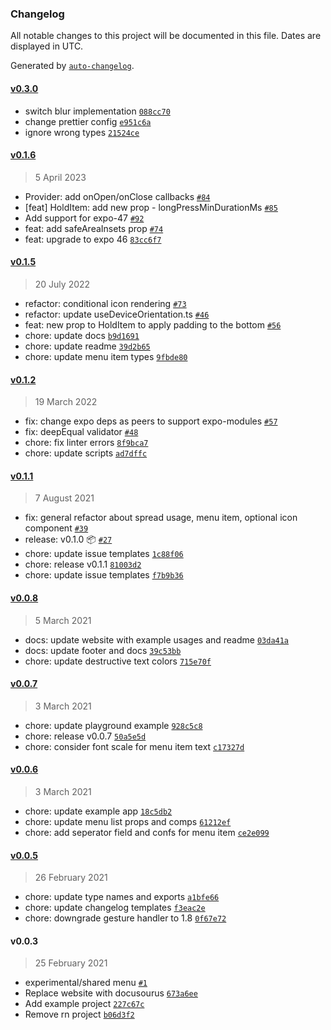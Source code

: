 ### Changelog

All notable changes to this project will be documented in this file. Dates are displayed in UTC.

Generated by [`auto-changelog`](https://github.com/CookPete/auto-changelog).

#### [v0.3.0](https://github.com/Mythologi-XR/react-native-hold-menu/compare/v0.1.6...v0.3.0)

- switch blur implementation [`088cc70`](https://github.com/Mythologi-XR/react-native-hold-menu/commit/088cc706ba9cc144f42108c47b3ac6048809533f)
- change prettier config [`e951c6a`](https://github.com/Mythologi-XR/react-native-hold-menu/commit/e951c6a2ac02968f646449fc2add191778b39f10)
- ignore wrong types [`21524ce`](https://github.com/Mythologi-XR/react-native-hold-menu/commit/21524ce47470f8ab78079f34e52d8d1d94950210)

#### [v0.1.6](https://github.com/Mythologi-XR/react-native-hold-menu/compare/v0.1.5...v0.1.6)

> 5 April 2023

- Provider: add onOpen/onClose callbacks [`#84`](https://github.com/Mythologi-XR/react-native-hold-menu/pull/84)
- [feat] HoldItem: add new prop - longPressMinDurationMs [`#85`](https://github.com/Mythologi-XR/react-native-hold-menu/pull/85)
- Add support for expo-47 [`#92`](https://github.com/Mythologi-XR/react-native-hold-menu/pull/92)
- feat: add safeAreaInsets prop [`#74`](https://github.com/Mythologi-XR/react-native-hold-menu/pull/74)
- feat: upgrade to expo 46 [`83cc6f7`](https://github.com/Mythologi-XR/react-native-hold-menu/commit/83cc6f76ac49828ecf94391138820cc0b9be433e)

#### [v0.1.5](https://github.com/Mythologi-XR/react-native-hold-menu/compare/v0.1.2...v0.1.5)

> 20 July 2022

- refactor: conditional icon rendering [`#73`](https://github.com/Mythologi-XR/react-native-hold-menu/pull/73)
- refactor: update useDeviceOrientation.ts [`#46`](https://github.com/Mythologi-XR/react-native-hold-menu/pull/46)
- feat: new prop to HoldItem to apply padding to the bottom [`#56`](https://github.com/Mythologi-XR/react-native-hold-menu/pull/56)
- chore: update docs [`b9d1691`](https://github.com/Mythologi-XR/react-native-hold-menu/commit/b9d1691b24f69053104bc6d20630fc1def8eb5af)
- chore: update readme [`39d2b65`](https://github.com/Mythologi-XR/react-native-hold-menu/commit/39d2b6501b43bd58896356cec8a7d0f49e4eb9b7)
- chore: update menu item types [`9fbde80`](https://github.com/Mythologi-XR/react-native-hold-menu/commit/9fbde80a26c1473336bf007f8500b9ddd6ba9754)

#### [v0.1.2](https://github.com/Mythologi-XR/react-native-hold-menu/compare/v0.1.1...v0.1.2)

> 19 March 2022

- fix: change expo deps as peers to support expo-modules [`#57`](https://github.com/Mythologi-XR/react-native-hold-menu/pull/57)
- fix: deepEqual validator [`#48`](https://github.com/Mythologi-XR/react-native-hold-menu/pull/48)
- chore: fix linter errors [`8f9bca7`](https://github.com/Mythologi-XR/react-native-hold-menu/commit/8f9bca762200103aeba4a19f41c94a2cc26df2f8)
- chore: update scripts [`ad7dffc`](https://github.com/Mythologi-XR/react-native-hold-menu/commit/ad7dffc0ff1efb8b80b8de10f58417e0ba7f912c)

#### [v0.1.1](https://github.com/Mythologi-XR/react-native-hold-menu/compare/v0.0.8...v0.1.1)

> 7 August 2021

- fix: general refactor about spread usage, menu item, optional icon component [`#39`](https://github.com/Mythologi-XR/react-native-hold-menu/pull/39)
- release: v0.1.0 📦  [`#27`](https://github.com/Mythologi-XR/react-native-hold-menu/pull/27)
- chore: update issue templates [`1c88f06`](https://github.com/Mythologi-XR/react-native-hold-menu/commit/1c88f06203a9659dad138779b0eee0da7593abb5)
- chore: release v0.1.1 [`81003d2`](https://github.com/Mythologi-XR/react-native-hold-menu/commit/81003d21b596944013165800f7787eec49ff4e7b)
- chore: update issue templates [`f7b9b36`](https://github.com/Mythologi-XR/react-native-hold-menu/commit/f7b9b3612df9030c4e57af4fa36fc138287eec80)

#### [v0.0.8](https://github.com/Mythologi-XR/react-native-hold-menu/compare/v0.0.7...v0.0.8)

> 5 March 2021

- docs: update website with example usages and readme [`03da41a`](https://github.com/Mythologi-XR/react-native-hold-menu/commit/03da41abd2958c791b933d3e45a0380dcb5b5131)
- docs: update footer and docs [`39c53bb`](https://github.com/Mythologi-XR/react-native-hold-menu/commit/39c53bb59718184b383f303aa4be1abe749a905e)
- chore: update destructive text colors [`715e70f`](https://github.com/Mythologi-XR/react-native-hold-menu/commit/715e70f9bb86cf74146029cb5f41c81d321663d9)

#### [v0.0.7](https://github.com/Mythologi-XR/react-native-hold-menu/compare/v0.0.6...v0.0.7)

> 3 March 2021

- chore: update playground example [`928c5c8`](https://github.com/Mythologi-XR/react-native-hold-menu/commit/928c5c82b76740a8741fc8eae625e7c613d7ca9c)
- chore: release v0.0.7 [`50a5e5d`](https://github.com/Mythologi-XR/react-native-hold-menu/commit/50a5e5d37d960be1de36d47db3edba98c674ad87)
- chore: consider font scale for menu item text [`c17327d`](https://github.com/Mythologi-XR/react-native-hold-menu/commit/c17327d51e22efa42f8ac702afc93e6213064d0c)

#### [v0.0.6](https://github.com/Mythologi-XR/react-native-hold-menu/compare/v0.0.5...v0.0.6)

> 3 March 2021

- chore: update example app [`18c5db2`](https://github.com/Mythologi-XR/react-native-hold-menu/commit/18c5db23e95387280e4dca5318b86b133ebcbbc8)
- chore: update menu list props and comps [`61212ef`](https://github.com/Mythologi-XR/react-native-hold-menu/commit/61212efb9e530a1def7537881a0d22ad1ee8142e)
- chore: add seperator field and confs for menu item [`ce2e099`](https://github.com/Mythologi-XR/react-native-hold-menu/commit/ce2e099c20eb8400cd66bad557d9ca666d4aab16)

#### [v0.0.5](https://github.com/Mythologi-XR/react-native-hold-menu/compare/v0.0.3...v0.0.5)

> 26 February 2021

- chore: update type names and exports [`a1bfe66`](https://github.com/Mythologi-XR/react-native-hold-menu/commit/a1bfe66aced64e0498598c00f305e989fc0e0062)
- chore: update changelog templates [`f3eac2e`](https://github.com/Mythologi-XR/react-native-hold-menu/commit/f3eac2e8b5d380d2119ed77803f815969978f2eb)
- chore: downgrade gesture handler to 1.8 [`0f67e72`](https://github.com/Mythologi-XR/react-native-hold-menu/commit/0f67e72311ea176ce68ef9e013fa07434593e145)

#### v0.0.3

> 25 February 2021

- experimental/shared menu [`#1`](https://github.com/Mythologi-XR/react-native-hold-menu/pull/1)
- Replace website with docusourus [`673a6ee`](https://github.com/Mythologi-XR/react-native-hold-menu/commit/673a6eed3d09ccdda3a318ff0c66b37f35c02be0)
- Add example project [`227c67c`](https://github.com/Mythologi-XR/react-native-hold-menu/commit/227c67c373f9112b1a93a3f6b01df3ec02166e13)
- Remove rn project [`b06d3f2`](https://github.com/Mythologi-XR/react-native-hold-menu/commit/b06d3f29efc08795592cec7f7fa13f9f35d71251)
